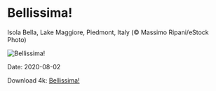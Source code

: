 # Bellissima!

Isola Bella, Lake Maggiore, Piedmont, Italy (© Massimo Ripani/eStock Photo)

![Bellissima!](https://bing.com/th?id=OHR.IsolaBella_EN-US6478889007_UHD.jpg&rf=LaDigue_UHD.jpg&pid=hp&w=1024&h=576)

Date: 2020-08-02

Download 4k: [Bellissima!](https://bing.com/th?id=OHR.IsolaBella_EN-US6478889007_UHD.jpg&rf=LaDigue_UHD.jpg&pid=hp&w=3840&h=2160)

